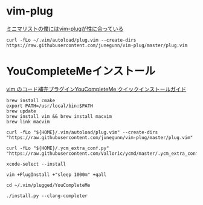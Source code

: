 # vim-plug
[ミニマリストの僕にはvim-plugが性に合っている](https://qiita.com/kentarosasaki/items/86c64316c0494c89117a)

```
curl -fLo ~/.vim/autoload/plug.vim --create-dirs https://raw.githubusercontent.com/junegunn/vim-plug/master/plug.vim
```


# YouCompleteMeインストール
[vim のコード補完プラグインYouCompleteMe クイックインストールガイド](https://qiita.com/TsutomuNakamura/items/2fc8aa6c0feaf31c86e4#ycm_extra_confpy-%E3%83%95%E3%82%A1%E3%82%A4%E3%83%AB%E3%81%AE%E6%BA%96%E5%82%99)

```
brew install cmake
export PATH=/usr/local/bin:$PATH
brew update
brew install vim && brew install macvim
brew link macvim

curl -fLo "${HOME}/.vim/autoload/plug.vim" --create-dirs "https://raw.githubusercontent.com/junegunn/vim-plug/master/plug.vim"

curl -fLo "${HOME}/.ycm_extra_conf.py" "https://raw.githubusercontent.com/Valloric/ycmd/master/.ycm_extra_conf.py"

xcode-select --install

vim +PlugInstall +"sleep 1000m" +qall

cd ~/.vim/plugged/YouCompleteMe

./install.py --clang-completer
```
